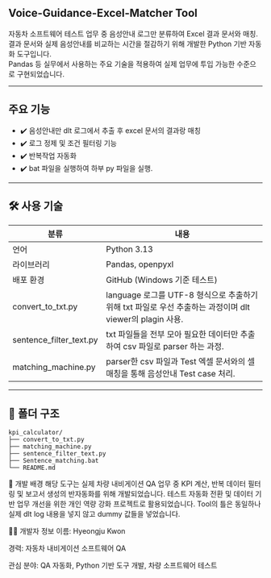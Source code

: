 ## Voice-Guidance-Excel-Matcher Tool

자동차 소프트웨어 테스트 업무 중 음성안내 로그만 분류하여 Excel 결과 문서와 매칭.
결과 문서와 실제 음성안내를 비교하는 시간을 절감하기 위해 개발한 Python 기반 자동화 도구입니다.  
Pandas 등 실무에서 사용하는 주요 기술을 적용하여 실제 업무에 투입 가능한 수준으로 구현되었습니다.

---

## 주요 기능

- ✔️ 음성안내만 dlt 로그에서 추출 후 excel 문서의 결과랑 매칭
- ✔️ 로그 정제 및 조건 필터링 기능
- ✔️ 반복작업 자동화
- ✔️ bat 파일을 실행하여 하부 py 파일을 실행.

---

## 🛠️ 사용 기술

| 분류 | 내용 |
|------|------|
| 언어 | Python 3.13 |
| 라이브러리 | Pandas, openpyxl |
| 배포 환경 | GitHub (Windows 기준 테스트) |
convert_to_txt.py | language 로그를 UTF-8 형식으로 추출하기 위해 txt 파일로 우선 추출하는 과정이며 dlt viewer의 plagin 사용.
sentence_filter_text.py | txt 파일들을 전부 모아 필요한 데이터만 추출하여 csv 파일로 parser 하는 과정.
matching_machine.py | parser한 csv 파일과 Test 엑셀 문서와의 셀 매칭을 통해 음성안내 Test case 처리.


---

## 📂 폴더 구조

```plaintext
kpi_calculator/
├── convert_to_txt.py
├── matching_machine.py
├── sentence_filter_text.py
├── Sentence_matching.bat
└── README.md
```


🎯 개발 배경
해당 도구는 실제 차량 내비게이션 QA 업무 중
KPI 계산, 반복 데이터 필터링 및 보고서 생성의 반자동화를 위해 개발되었습니다.
테스트 자동화 전환 및 데이터 기반 업무 개선을 위한 개인 역량 강화 프로젝트로 활용되었습니다.
Tool의 틀은 동일하나 실제 dlt log 내용을 넣지 않고 dummy 값들을 넣었습니다. 

🙋‍♂️ 개발자 정보
이름: Hyeongju Kwon

경력: 자동차 내비게이션 소프트웨어 QA

관심 분야: QA 자동화, Python 기반 도구 개발, 차량 소프트웨어 테스트
